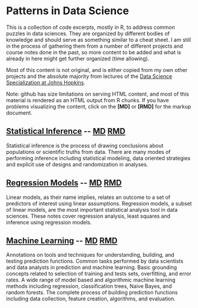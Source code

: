 Patterns in Data Science
========================

This is a collection of code excerpts, mostly in R, to address common puzzles in data sciences. They are organized by different bodies of knowledge and should serve as something similar to a cheat sheet. I am still in the process of gathering them from a number of different projects and course notes done in the past, so more content to be added and what is already in here might get further organized (time allowing).

Most of this content is not original, and is either copied from my own other projects and the absolute majority from lectures of the [Data Science Specialization at Johns Hopkins](http://www.jhsph.edu/departments/biostatistics).

Note: github has size limitations on serving HTML content, and most of this material is rendered as an HTML output from R chunks. If you have problems visualizing the content, click on the **[MD]** or **[RMD]** for the markup document.

[Statistical Inference](http://htmlpreview.github.io/?https://github.com/jfaleiro/datasciencepatterns/blob/master/StatisticalInference/index.html) -- [MD](StatisticalInference/index.md) [RMD](StatisticalInference/index.Rmd)
---------------------

Statistical inference is the process of drawing conclusions about populations or scientific truths from data. There are many modes of performing inference including statistical modeling, data oriented strategies and explicit use of designs and randomization in analyses.

[Regression Models](http://htmlpreview.github.io/?https://github.com/jfaleiro/datasciencepatterns/blob/master/RegressionModels/index.html) -- [MD](RegressionModels/index.md) [RMD](RegressionModels/index.Rmd)
-----------------

Linear models, as their name implies, relates an outcome to a set of predictors of interest using linear assumptions. Regression models, a subset of linear models, are the most important statistical analysis tool in data sciences. These notes cover regression analysis, least squares and inference using regression models.

[Machine Learning](http://htmlpreview.github.io/?https://github.com/jfaleiro/datasciencepatterns/blob/master/MachineLearning/index.html) -- [MD](MachineLearning/index.md) [RMD](MachineLearning/index.Rmd)
-----------------

Annotations on tools and techniques for understanding, building, and testing prediction functions. Common tasks performed by data scientists and data analysts in prediction and machine learning. Basic grounding concepts related to selection of training and tests sets, overfitting, and error rates. A wide range of model based and algorithmic machine learning methods including regression, classification trees, Naive Bayes, and random forests. The complete process of building prediction functions including data collection, feature creation, algorithms, and evaluation.
